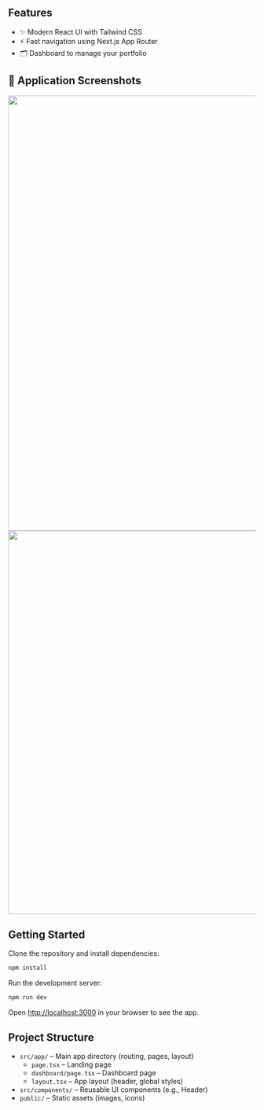 
## Features

- ✨ Modern React UI with Tailwind CSS
- ⚡ Fast navigation using Next.js App Router
- 🗂️ Dashboard to manage your portfolio

## 📸 Application Screenshots

<div align="center">
 <img width="1867" height="885" alt="Image" src="https://github.com/user-attachments/assets/d79a8684-456a-49bb-90ec-e05599c9495a" />
</div>

<div align="center">
<img width="1887" height="780" alt="Image" src="https://github.com/user-attachments/assets/e8145748-805d-48bd-8ee5-8efed302ecd9" />
</div>

## Getting Started

Clone the repository and install dependencies:

```bash
npm install
```

Run the development server:

```bash
npm run dev
```

Open [http://localhost:3000](http://localhost:3000) in your browser to see the app.

## Project Structure

- `src/app/` – Main app directory (routing, pages, layout)
  - `page.tsx` – Landing page
  - `dashboard/page.tsx` – Dashboard page
  - `layout.tsx` – App layout (header, global styles)
- `src/components/` – Reusable UI components (e.g., Header)
- `public/` – Static assets (images, icons)
